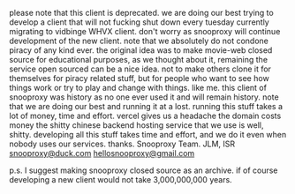 please note that this client is deprecated.
we are doing our best trying to develop a client that will not fucking shut down every tuesday
currently migrating to vidbinge WHVX client. don't worry as snooproxy will continue development of the new client.
note that we absolutely do not condone piracy of any kind ever. the original idea was to make movie-web closed source for educational purposes, as we thought about it, remaining the service open sourced can be a nice idea.
not to make others clone it for themselves for piracy related stuff, but for people who want to see how things work or try to play and change with things. like me. this client of snooproxy was history as no one ever used it and will remain history.
note that we are doing our best and running it at a lost. running this stuff takes a lot of money, time and effort.
vercel gives us a headache
the domain costs money
the shitty chinese backend hosting service that we use is well, shitty.
developing all this stuff takes time and effort, and we do it even when nobody uses our services.
thanks.
Snooproxy Team.
JLM, ISR
snooproxy@duck.com
hellosnooproxy@gmail.com

p.s. I suggest making snooproxy closed source as an archive. if of course developing a new client would not take 3,000,000,000 years.
